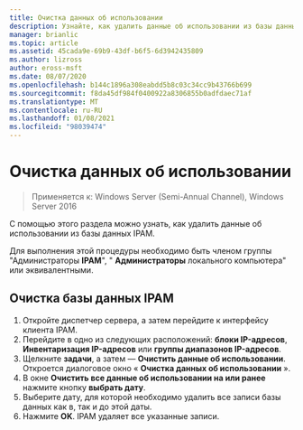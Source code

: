 ```yaml
---
title: Очистка данных об использовании
description: Узнайте, как удалить данные об использовании из базы данных IPAM.
manager: brianlic
ms.topic: article
ms.assetid: 45cada9e-69b9-43df-b6f5-6d3942435809
ms.author: lizross
author: eross-msft
ms.date: 08/07/2020
ms.openlocfilehash: b144c1896a308eabdd5b8c03c34cc9b43766b699
ms.sourcegitcommit: f8da45df984f0400922a8306855b0adfdaec71af
ms.translationtype: MT
ms.contentlocale: ru-RU
ms.lasthandoff: 01/08/2021
ms.locfileid: "98039474"
---
```

# <a name="purge-utilization-data"></a>Очистка данных об использовании

>Применяется к: Windows Server (Semi-Annual Channel), Windows Server 2016

С помощью этого раздела можно узнать, как удалить данные об использовании из базы данных IPAM.

Для выполнения этой процедуры необходимо быть членом группы "Администраторы **IPAM**", " **Администраторы** локального компьютера" или эквивалентными.

## <a name="to-purge-the-ipam-database"></a>Очистка базы данных IPAM
1. Откройте диспетчер сервера, а затем перейдите к интерфейсу клиента IPAM.
2. Перейдите в одно из следующих расположений: **блоки IP-адресов**, **Инвентаризация IP-адресов** или **группы диапазонов IP-адресов**.
3. Щелкните **задачи**, а затем — **Очистить данные об использовании**. Откроется диалоговое окно « **Очистка данных об использовании** ».
4. В окне **Очистить все данные об использовании на или ранее** нажмите кнопку **выбрать дату**.
5. Выберите дату, для которой необходимо удалить все записи базы данных как в, так и до этой даты.
6. Нажмите **OK**. IPAM удаляет все указанные записи.
